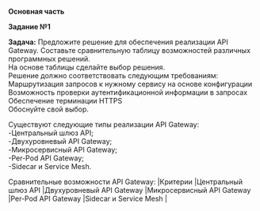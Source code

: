 **Основная часть**     
    
    
**Задание №1**    
   
**Задача:** Предложите решение для обеспечения реализации API Gateway. Составьте сравнительную таблицу возможностей различных программных решений.    
На основе таблицы сделайте выбор решения.    
Решение должно соответствовать следующим требованиям:   
Маршрутизация запросов к нужному сервису на основе конфигурации   
Возможность проверки аутентификационной информации в запросах   
Обеспечение терминации HTTPS   
Обоснуйте свой выбор.     
   
Существуют следующие типы реализации API Gateway:    
-Центральный шлюз API;   
-Двухуровневый API Gateway;   
-Микросервисный API Gateway;   
-Per-Pod API Gateway;    
-Sidecar и Service Mesh.   
    
Сравнительные возможности API Gateway:
|Критерии |Центральный шлюз API |Двухуровневый API Gateway |Микросервисный API Gateway |Per-Pod API Gateway |Sidecar и Service Mesh |  

